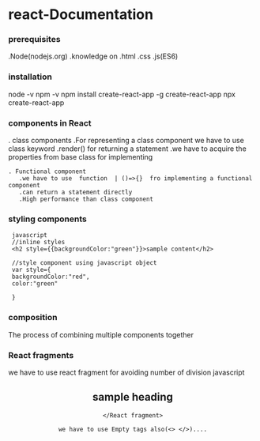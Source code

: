 # react-Documentation


### prerequisites
.Node(nodejs.org)
.knowledge on
   .html
   .css
   .js(ES6)
   
 ###  installation
 node -v
 npm -v
 npm install create-react-app -g
 create-react-app<project-name>
  npx create-react-app<project-name>
   
 ### components in React
   . class components
       .For representing a class component we have to use class keyword
       .render() for returning a statement
       .we have to acquire the properties from base class for implementing
       
    . Functional component
       .we have to use  function  | ()=>{}  fro implementing a functional component
       .can return a statement directly
       .High performance than class component
       
###  styling  components
     javascript
     //inline styles
     <h2 style={{backgroundColor:"green"}}>sample content</h2>
     
     //style component using javascript object
     var style={
     backgroundColor:"red",
     color:"green"
     
     }
     
     
###  composition
  The process of combining multiple components together
  
### React fragments
we have to use react fragment for avoiding number of division
javascript
   <React fragment>
   <Header />
   <h2>sample heading </h2>
   
    </React fragment>
    
    we have to use Empty tags also(<> </>)....
     
